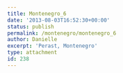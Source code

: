 ```yaml
---
title: Montenegro_6
date: '2013-08-03T16:52:30+00:00'
status: publish
permalink: /montenegro/montenegro_6
author: Danielle
excerpt: 'Perast, Montenegro'
type: attachment
id: 238
---
```

<!DOCTYPE html PUBLIC "-//W3C//DTD HTML 4.0 Transitional//EN" "http://www.w3.org/TR/REC-html40/loose.dtd">
<?xml encoding="UTF-8">
